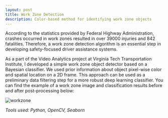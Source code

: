 ```yaml
---
layout: post
title: Work Zone Detection
description: Color-based method for identifying work zone objects
---
```


According to the statistics provided by Federal Highway Administration, crashes occurred in work zones resulted in over 39000 injuries and 842 fatalities. Therefore, a work zone detection algorithm is an essential step in developing safety-focused driver assistance systems.

As a part of the Video Analytics project at Virginia Tech Transportation Institute, I developed a simple work zone object detector based on a Bayesian classifier. We used prior information about object pixel-wise color and spatial location on a 2D frame. This approach can be used as a preliminary data filtering step for a more robust deep learning classifier. You can find the example of a work zone image and classification results before and after post-processing below:

![workzone](/gradfolio/assets/images/workzone.JPG)

*Tools used: Python, OpenCV, Seaborn*